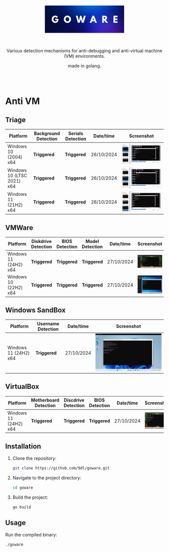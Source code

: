 <p align="center"><img src="./images/image_3.png" width="50%"/></p><br/>
<p align="center">Various detection mechanisms for anti-debugging and anti-virtual machine (VM) environments.</p>
<p align="center">made in golang.</p>

</p><br/><br/>

# Anti VM
## Triage
| Platform                      | Background Detection | Serials Detection | Date/time  | Screenshot                       |
|-------------------------------|----------------------|-------------------|------------|----------------------------------|
| Windows 10 (2004) x64         | **Triggered**        | **Triggered**     | 26/10/2024 | ![](./images/img_2.png)        |
| Windows 10 (LTSC 2021) x64    | **Triggered**        | **Triggered**     | 26/10/2024 | ![](./images/img_1.png)        |
| Windows 11 (21H2) x64         | **Triggered**        | **Triggered**     | 26/10/2024 | ![](./images/img.png)          |
## VMWare
| Platform              | Diskdrive Detection | BIOS Detection | Model Detection | Date/time  | Screenshot              |
|-----------------------|---------------------|----------------|-----------------|------------|-------------------------|
| Windows 11 (24H2) x64 | **Triggered**       | **Triggered**  | **Triggered**   | 27/10/2024 | ![](./images/img_3.png) |
| Windows 10 (22H2) x64 | **Triggered**       | **Triggered**  | **Triggered**   | 27/10/2024 | ![](./images/img_5.png) |
## Windows SandBox
| Platform              | Username Detection | Date/time    | Screenshot              |
|-----------------------|--------------------|--------------|-------------------------|
| Windows 11 (24H2) x64 | **Triggered**      | 27/10/2024   | ![](./images/img_4.png) |
## VirtualBox
| Platform              | Motherboard Detection | Discdrive Detection | BIOS Detection | Date/time    | Screenshot              |
|-----------------------|-----------------------|---------------------|----------------|--------------|-------------------------|
| Windows 11 (24H2) x64 | **Triggered**         | **Triggered**       | **Triggered**  | 27/10/2024   | ![](./images/img_6.png) |

## Installation

1. Clone the repository:
    ```sh
    git clone https://github.com/9dl/goware.git
    ```
2. Navigate to the project directory:
    ```sh
    cd goware
    ```
3. Build the project:
    ```sh
    go build
    ```

## Usage

Run the compiled binary:
```sh
./goware
